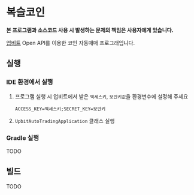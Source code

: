 # 복슬코인
**본 프로그램과 소스코드 사용 시 발생하는 문제의 책임은 사용자에게 있습니다.**

[업비트](https://upbit.com) Open API를 이용한 코인 자동매매 프로그래입니다.

## 실행
### IDE 환경에서 실행
1. 프로그램 실행 시 업비트에서 받은 `엑세스키`, `보안키값`을 환경변수에 설정해 주세요
    ```
    ACCESS_KEY=엑세스키;SECRET_KEY=보안키
    ```
1. `UpbitAutoTradingApplication` 클래스 실행

### Gradle 실행 
TODO

## 빌드 
TODO
